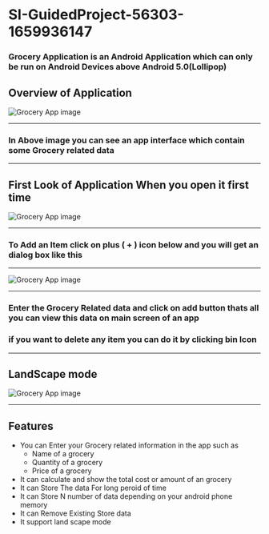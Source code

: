 # SI-GuidedProject-56303-1659936147

### Grocery Application is an Android Application which can only be run on Android Devices above Android 5.0(Lollipop)   

## Overview of Application

![Grocery App image](https://github.com/KingAs6583/Grocery-App/blob/main/ScreenShots/allItemView.png)  

***********
### In Above image you can see an app interface which contain some Grocery related data
***********

## First Look of Application When you open it first time

![Grocery App image](https://github.com/KingAs6583/Grocery-App/blob/main/ScreenShots/firstLook.png)  

***********
### To Add an Item click on plus ( + ) icon below and you will get an dialog box like this
***********

![Grocery App image](https://github.com/KingAs6583/Grocery-App/blob/main/ScreenShots/addingItem.png)

***********
### Enter the Grocery Related data and click on add button thats all you can view this data on main screen of an app  

### if you want to delete any item you can do it by clicking bin Icon 
***********

## LandScape mode

![Grocery App image](https://github.com/KingAs6583/Grocery-App/blob/main/ScreenShots/landScapeView.png)

***********

## Features

- You can Enter your Grocery related information in the app such as
  - Name of a grocery
  - Quantity of a grocery
  - Price of a grocery
- It can calculate and show the total cost or amount of an grocery
- It can Store The data For long peroid of time
- It can Store N number of data depending on your android phone memory
- It can Remove Existing Store data 
- It support land scape mode

